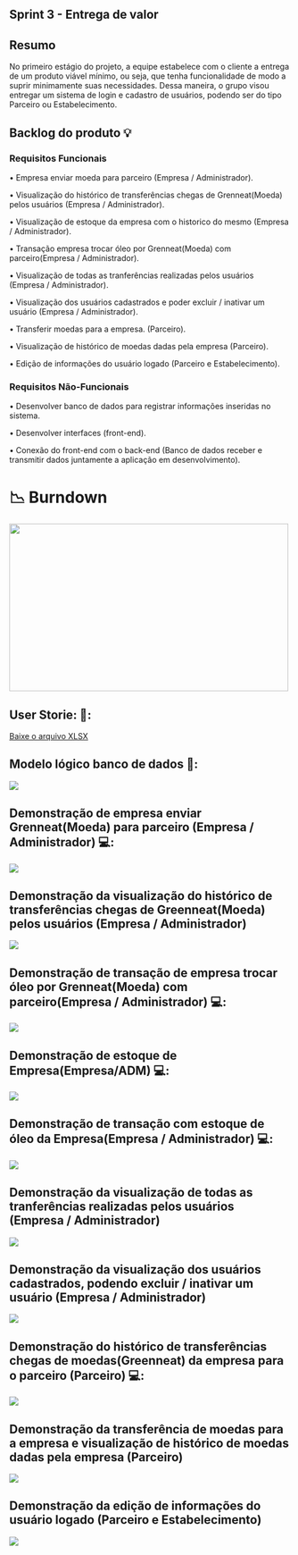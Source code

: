 ## Sprint 3 - Entrega de valor

## Resumo

<p> No primeiro estágio do projeto, a equipe estabelece com o cliente a entrega de um produto viável mínimo, ou seja, que tenha funcionalidade de modo a suprir minimamente suas necessidades. Dessa maneira, o grupo visou entregar um sistema de login e cadastro de usuários, podendo ser do tipo Parceiro ou Estabelecimento.</p>

## Backlog do produto :bulb:
### Requisitos Funcionais
<p> • Empresa enviar moeda para parceiro (Empresa / Administrador). </p>
<p> • Visualização do histórico de transferências chegas de Grenneat(Moeda) pelos usuários (Empresa / Administrador).  </p>
<p> • Visualização de estoque da empresa com o historico do mesmo (Empresa / Administrador).  </p>
<p> • Transação empresa trocar óleo por Grenneat(Moeda) com parceiro(Empresa / Administrador). </p>
<p> • Visualização de todas as tranferências realizadas pelos usuários (Empresa / Administrador).  </p>
<p> • Visualização dos usuários cadastrados e poder excluir / inativar um usuário (Empresa / Administrador).  </p>
<p> • Transferir moedas para a empresa. (Parceiro). </p>
<p> • Visualização de histórico de moedas dadas pela empresa (Parceiro). </p>
<p> • Edição de informações do usuário logado (Parceiro e Estabelecimento).  </p>

### Requisitos Não-Funcionais
<p> • Desenvolver banco de dados para registrar informações inseridas no sistema. </p>
<p> • Desenvolver interfaces (front-end). </p>
<p> • Conexão do front-end com o back-end (Banco de dados receber e transmitir dados juntamente a aplicação em desenvolvimento). </p>

# 📉 Burndown
<div align="left">
 <img src="https://github.com/4DeskGroup/API-2023.2/blob/main/docs/burndown.jpg" width="500" height="300"/>
</div>


## User Storie: 👤:
[Baixe o arquivo XLSX](https://github.com/4DeskGroup/API-2023.2/blob/main/Projeto/Sprint%202/Gifs/User%20Story2%20API4SEM.xlsx)

## Modelo lógico banco de dados 🧩:

<img align="center" src="Gifs/API_BD-2023-11-04_23-55.png"/>


## Demonstração de empresa enviar Grenneat(Moeda) para parceiro (Empresa / Administrador) 💻:

<img align="center" src="Gifs/EmpresaMandaCrerditoMp4.gif"/>

## Demonstração da visualização do histórico de transferências chegas de Greenneat(Moeda) pelos usuários (Empresa / Administrador)

<img align="center" src="Gifs/EmpresaMoedasRecebidas.gif"/>

## Demonstração de transação de empresa trocar óleo por Grenneat(Moeda) com parceiro(Empresa / Administrador) 💻:

<img align="center" src="Gifs/EmrpesaComrpaOleoParc.gif"/>

## Demonstração de estoque de Empresa(Empresa/ADM) 💻:

<img align="center" src="Gifs/EmpresaEstoque.gif"/>

## Demonstração de transação com estoque de óleo da Empresa(Empresa / Administrador) 💻:

<img align="center" src="Gifs/TRNEmpresaEstoque.gif"/>

## Demonstração da visualização de todas as tranferências realizadas pelos usuários (Empresa / Administrador)

<img align="center" src="Gifs/ADMVisuHistoricos.gif"/>

## Demonstração da visualização dos usuários cadastrados, podendo excluir / inativar um usuário (Empresa / Administrador)

<img align="center" src="Gifs/ADMExcluiUser.gif"/>

## Demonstração do histórico de transferências chegas de moedas(Greenneat) da empresa para o parceiro (Parceiro) 💻:

<img align="center" src="Gifs/HistoricoMoedasrecebidas.gif"/>

## Demonstração da transferência de moedas para a empresa e visualização de histórico de moedas dadas pela empresa (Parceiro)

<img align="center" src="Gifs/ParceiroEnviaMoedaEmpresa.gif"/>

## Demonstração da edição de informações do usuário logado (Parceiro e Estabelecimento)

<img align="center" src="Gifs/UsuarioEdicao.gif"/>
